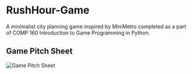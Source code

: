 # RushHour-Game
A minimalist city planning game inspired by MiniMetro completed as a part of COMP 160 Introduction to Game Programming in Python.

## Game Pitch Sheet
![Game Pitch Sheet](/images/pitch.jpg)

